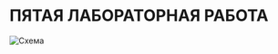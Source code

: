# ПЯТАЯ ЛАБОРАТОРНАЯ РАБОТА
![Схема](https://user-images.githubusercontent.com/54107546/85224073-4aef7d00-b3d0-11ea-9a17-69e86bbcd759.png)
